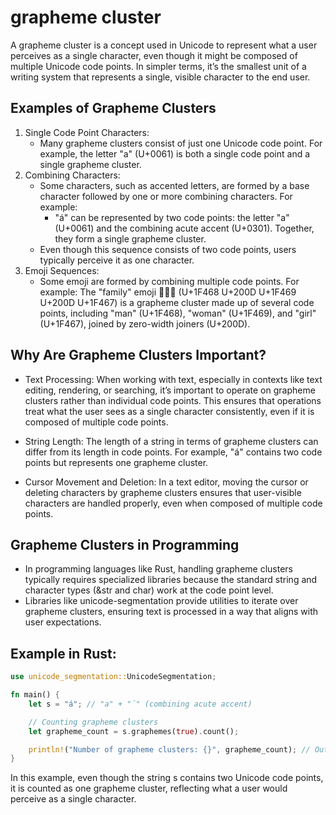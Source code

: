grapheme cluster
===

A grapheme cluster is a concept used in Unicode to represent what a user perceives as a single character, even though it might be composed of multiple Unicode code points. In simpler terms, it’s the smallest unit of a writing system that represents a single, visible character to the end user.

Examples of Grapheme Clusters
---

1. Single Code Point Characters:
    * Many grapheme clusters consist of just one Unicode code point. For example, the letter "a" (U+0061) is both a single code point and a single grapheme cluster.
2. Combining Characters:
    * Some characters, such as accented letters, are formed by a base character followed by one or more combining characters. For example:
        * "á" can be represented by two code points: the letter "a" (U+0061) and the combining acute accent (U+0301). Together, they form a single grapheme cluster.
    * Even though this sequence consists of two code points, users typically perceive it as one character.
3. Emoji Sequences:
    * Some emoji are formed by combining multiple code points. For example:
The "family" emoji 👨‍👩‍👧 (U+1F468 U+200D U+1F469 U+200D U+1F467) is a grapheme cluster made up of several code points, including "man" (U+1F468), "woman" (U+1F469), and "girl" (U+1F467), joined by zero-width joiners (U+200D).

Why Are Grapheme Clusters Important?
---

* Text Processing: When working with text, especially in contexts like text editing, rendering, or searching, it’s important to operate on grapheme clusters rather than individual code points. This ensures that operations treat what the user sees as a single character consistently, even if it is composed of multiple code points.

* String Length: The length of a string in terms of grapheme clusters can differ from its length in code points. For example, "á" contains two code points but represents one grapheme cluster.

* Cursor Movement and Deletion: In a text editor, moving the cursor or deleting characters by grapheme clusters ensures that user-visible characters are handled properly, even when composed of multiple code points.

Grapheme Clusters in Programming
---

* In programming languages like Rust, handling grapheme clusters typically requires specialized libraries because the standard string and character types (&str and char) work at the code point level.
* Libraries like unicode-segmentation provide utilities to iterate over grapheme clusters, ensuring text is processed in a way that aligns with user expectations.

Example in Rust:
---

```rust
use unicode_segmentation::UnicodeSegmentation;

fn main() {
    let s = "á"; // "a" + "́" (combining acute accent)

    // Counting grapheme clusters
    let grapheme_count = s.graphemes(true).count();

    println!("Number of grapheme clusters: {}", grapheme_count); // Output: 1
}
```

In this example, even though the string s contains two Unicode code points, it is counted as one grapheme cluster, reflecting what a user would perceive as a single character.
